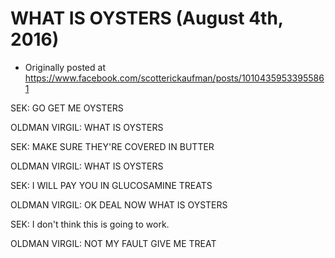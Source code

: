 # WHAT IS OYSTERS (August 4th, 2016)

 * Originally posted at https://www.facebook.com/scotterickaufman/posts/10104359533955861

SEK: GO GET ME OYSTERS

OLDMAN VIRGIL: WHAT IS OYSTERS

SEK: MAKE SURE THEY'RE COVERED IN BUTTER

OLDMAN VIRGIL: WHAT IS OYSTERS

SEK: I WILL PAY YOU IN GLUCOSAMINE TREATS

OLDMAN VIRGIL: OK DEAL NOW WHAT IS OYSTERS

SEK: I don't think this is going to work.

OLDMAN VIRGIL: NOT MY FAULT GIVE ME TREAT

